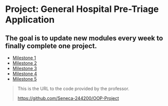  # Project: General Hospital Pre-Triage Application
 
 ## The goal is to update new modules every week to finally complete one project.
- [Milestone 1](https://github.com/jjaykim/OOP-Language_CPP/tree/main/Milestone/MS1)
- [Milestone 2](https://github.com/jjaykim/OOP-Language_CPP/tree/main/Milestone/MS2)
- [Milestone 3](https://github.com/jjaykim/OOP-Language_CPP/tree/main/Milestone/MS3)
- [Milestone 4](https://github.com/jjaykim/OOP244-Language-CPP/tree/main/Milestone/MS4)
- [Milestone 5](https://github.com/jjaykim/OOP244-Language-CPP/tree/main/Milestone/MS5)



>  This is the URL to the code provided by the professor.
>  
> https://github.com/Seneca-244200/OOP-Project
